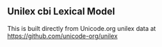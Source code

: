 Unilex cbi Lexical Model
----------------------

This is built directly from Unicode.org unilex data at
https://github.com/unicode-org/unilex
